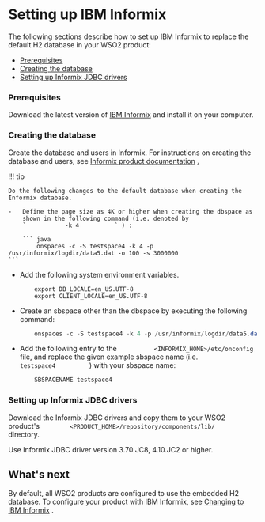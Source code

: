 # Setting up IBM Informix

The following sections describe how to set up IBM Informix to replace
the default H2 database in your WSO2 product:

-   [Prerequisites](#SettingupIBMInformix-Prerequisites)
-   [Creating the database](#SettingupIBMInformix-Creatingthedatabase)
-   [Setting up Informix JDBC
    drivers](#SettingupIBMInformix-SettingupInformixJDBCdrivers)

### Prerequisites

Download the latest version of [IBM
Informix](http://www-01.ibm.com/software/data/informix/downloads.html)
and install it on your computer.

### Creating the database

Create the database and users in Informix. For instructions on creating
the database and users, see [Informix product
documentation](http://www-947.ibm.com/support/entry/portal/all_documentation_links/information_management/informix_servers?productContext=-1122713425)
[.](http://www-01.ibm.com/software/data/informix/)

!!! tip
    
    Do the following changes to the default database when creating the
    Informix database.
    
    -   Define the page size as 4K or higher when creating the dbspace as
        shown in the following command (i.e. denoted by
        `           -k 4          ` ) :
    
        ``` java
            onspaces -c -S testspace4 -k 4 -p /usr/informix/logdir/data5.dat -o 100 -s 3000000
    ```

-   Add the following system environment variables.

    ``` text
        export DB_LOCALE=en_US.UTF-8
        export CLIENT_LOCALE=en_US.UTF-8
    ```

-   Create an sbspace other than the dbspace by executing the following
    command:

    ``` java
        onspaces -c -S testspace4 -k 4 -p /usr/informix/logdir/data5.dat -o 100 -s 3000000
    ```

-   Add the following entry to the
    `           <INFORMIX_HOME>/etc/onconfig          ` file, and
    replace the given example sbspace name (i.e.
    `           testspace4          ` ) with your sbspace name:

    ``` java
        SBSPACENAME testspace4
    ```


### Setting up Informix JDBC drivers

Download the Informix JDBC drivers and copy them to your WSO2 product's
`         <PRODUCT_HOME>/repository/components/lib/        ` directory.

Use Informix JDBC driver version 3.70.JC8, 4.10.JC2 or higher.

## What's next

By default, all WSO2 products are configured to use the embedded H2
database. To configure your product with IBM Informix, see [Changing to
IBM Informix](_Changing_to_IBM_Informix_) .
